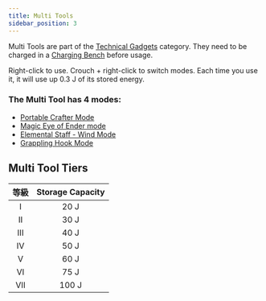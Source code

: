 ```yaml
---
title: Multi Tools
sidebar_position: 3
---
```


Multi Tools are part of the [Technical Gadgets](Technical-Gadgets.md) category. They need to be charged in a [Charging Bench](../Electric-Machines/Machines/Charging-Bench.md) before usage.

Right-click to use. Crouch + right-click to switch modes. Each time you use it, it will use up 0.3 J of its stored energy.

### The Multi Tool has 4 modes:

- [Portable Crafter Mode](../Items/Portable-Crafter.md)
- [Magic Eye of Ender mode](../Magical-Gadgets/Magic-Eye-of-Ender.md)
- [Elemental Staff - Wind Mode](../Magical-Gadgets/Elemental-Staves.md)
- [Grappling Hook Mode](../Tools/Grappling-Hook.md)

## Multi Tool Tiers

| 等級  | Storage Capacity |
|:---:|:----------------:|
|  I  |       20 J       |
| II  |       30 J       |
| III |       40 J       |
| IV  |       50 J       |
|  V  |       60 J       |
| VI  |       75 J       |
| VII |      100 J       |
